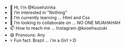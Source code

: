 - 👋 Hi, I’m @Kooehzinha
- 👀 I’m interested in "Nothing"
- 🌱 I’m currently learning ... Html and Css
- 💞️ I’m looking to collaborate on ... NO ONE MUAHAHAH
- 📫 How to reach me ... Instagram @kooehsuzuki
- 😄 Pronouns: Any
- ⚡ Fun fact: Brazil ... i'm a Girl >:D

<!---
Kooehzinha/Kooehzinha is a ✨ special ✨ repository because its `README.md` (this file) appears on your GitHub profile.
You can click the Preview link to take a look at your changes.
--->
